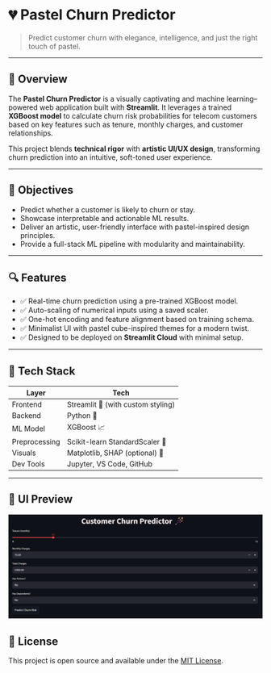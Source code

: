 # 💔 Pastel Churn Predictor

> Predict customer churn with elegance, intelligence, and just the right touch of pastel.

---

## 🧠 Overview

The **Pastel Churn Predictor** is a visually captivating and machine learning–powered web application built with **Streamlit**. It leverages a trained **XGBoost model** to calculate churn risk probabilities for telecom customers based on key features such as tenure, monthly charges, and customer relationships.

This project blends **technical rigor** with **artistic UI/UX design**, transforming churn prediction into an intuitive, soft-toned user experience.

---

## 🎯 Objectives

- Predict whether a customer is likely to churn or stay.
- Showcase interpretable and actionable ML results.
- Deliver an artistic, user-friendly interface with pastel-inspired design principles.
- Provide a full-stack ML pipeline with modularity and maintainability.

---

## 🔍 Features

- ✅ Real-time churn prediction using a pre-trained XGBoost model.
- ✅ Auto-scaling of numerical inputs using a saved scaler.
- ✅ One-hot encoding and feature alignment based on training schema.
- ✅ Minimalist UI with pastel cube-inspired themes for a modern twist.
- ✅ Designed to be deployed on **Streamlit Cloud** with minimal setup.

---

## 🧩 Tech Stack

| Layer        | Tech                                 |
|--------------|--------------------------------------|
| Frontend     | Streamlit 🧼 (with custom styling)   |
| Backend      | Python 🐍                            |
| ML Model     | XGBoost 📈                           |
| Preprocessing| Scikit-learn StandardScaler 🧪       |
| Visuals      | Matplotlib, SHAP (optional) 🎨       |
| Dev Tools    | Jupyter, VS Code, GitHub             |

---

## 🎨 UI Preview

<p align="center">
  <img src="Screenshot 2025-06-18 193726.png" alt="UI Screenshot" width="800"/>
</p>

## 📄 License

This project is open source and available under the [MIT License](LICENSE).
